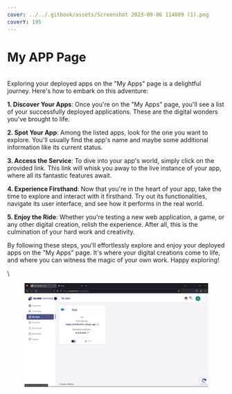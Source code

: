 ```yaml
---
cover: ../../.gitbook/assets/Screenshot 2023-09-06 114809 (1).png
coverY: 195
---
```


# My APP Page

\
Exploring your deployed apps on the "My Apps" page is a delightful journey. Here's how to embark on this adventure:

**1. Discover Your Apps**: Once you're on the "My Apps" page, you'll see a list of your successfully deployed applications. These are the digital wonders you've brought to life.

**2. Spot Your App**: Among the listed apps, look for the one you want to explore. You'll usually find the app's name and maybe some additional information like its current status.

**3. Access the Service**: To dive into your app's world, simply click on the provided link. This link will whisk you away to the live instance of your app, where all its fantastic features await.

**4. Experience Firsthand**: Now that you're in the heart of your app, take the time to explore and interact with it firsthand. Try out its functionalities, navigate its user interface, and see how it performs in the real world.

**5. Enjoy the Ride**: Whether you're testing a new web application, a game, or any other digital creation, relish the experience. After all, this is the culmination of your hard work and creativity.

By following these steps, you'll effortlessly explore and enjoy your deployed apps on the "My Apps" page. It's where your digital creations come to life, and where you can witness the magic of your own work. Happy exploring!

\


<figure><img src="../../.gitbook/assets/dfdfssfsf.png" alt=""><figcaption></figcaption></figure>
